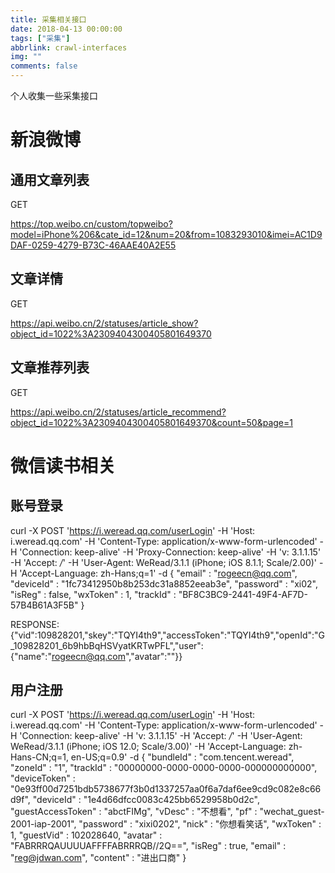 ```yaml
---
title: 采集相关接口
date: 2018-04-13 00:00:00
tags: ["采集"]
abbrlink: crawl-interfaces
img: ""
comments: false
---
```


个人收集一些采集接口

# 新浪微博

## 通用文章列表

GET

https://top.weibo.cn/custom/topweibo?model=iPhone%206&cate_id=12&num=20&from=1083293010&imei=AC1D9DAF-0259-4279-B73C-46AAE40A2E55

## 文章详情

GET

https://api.weibo.cn/2/statuses/article_show?object_id=1022%3A2309404300405801649370

## 文章推荐列表

GET

https://api.weibo.cn/2/statuses/article_recommend?object_id=1022%3A2309404300405801649370&count=50&page=1

# 微信读书相关

## 账号登录

curl -X POST 'https://i.weread.qq.com/userLogin' -H 'Host: i.weread.qq.com' -H 'Content-Type: application/x-www-form-urlencoded' -H 'Connection: keep-alive' -H 'Proxy-Connection: keep-alive' -H 'v: 3.1.1.15' -H 'Accept: _/_' -H 'User-Agent: WeRead/3.1.1 (iPhone; iOS 8.1.1; Scale/2.00)' -H 'Accept-Language: zh-Hans;q=1' -d {
"email" : "rogeecn@qq.com",
"deviceId" : "1fc73412950b8b253dc31a8852eeab3e",
"password" : "xi02",
"isReg" : false,
"wxToken" : 1,
"trackId" : "BF8C3BC9-2441-49F4-AF7D-57B4B61A3F5B"
}

RESPONSE:
{"vid":109828201,"skey":"TQYI4th9","accessToken":"TQYI4th9","openId":"G_109828201_6b9hbBqHSVyatKRTwPFL","user":{"name":"rogeecn@qq.com","avatar":""}}

## 用户注册

curl -X POST 'https://i.weread.qq.com/userLogin' -H 'Host: i.weread.qq.com' -H 'Content-Type: application/x-www-form-urlencoded' -H 'Connection: keep-alive' -H 'v: 3.1.1.15' -H 'Accept: _/_' -H 'User-Agent: WeRead/3.1.1 (iPhone; iOS 12.0; Scale/3.00)' -H 'Accept-Language: zh-Hans-CN;q=1, en-US;q=0.9' -d {
"bundleId" : "com.tencent.weread",
"zoneId" : "1",
"trackId" : "00000000-0000-0000-0000-000000000000",
"deviceToken" : "0e93ff00d7251bdb5738677f3b0d1337257aa0f6a7daf6ee9cd9c082e8c66d9f",
"deviceId" : "1e4d66dfcc0083c425bb6529958b0d2c",
"guestAccessToken" : "abctFIMg",
"vDesc" : "不想看",
"pf" : "wechat_guest-2001-iap-2001",
"password" : "xixi0202",
"nick" : "你想看笑话",
"wxToken" : 1,
"guestVid" : 102028640,
"avatar" : "FABRRRQAUUUUAFFFFABRRRQB\/\/2Q==",
"isReg" : true,
"email" : "reg@jdwan.com",
"content" : "进出口商"
}
